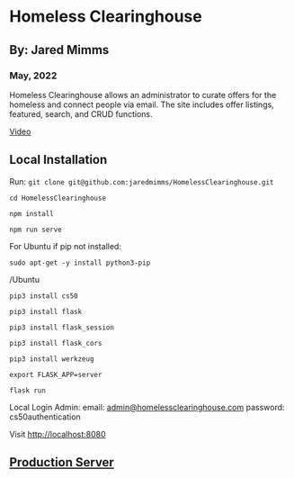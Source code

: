 # Homeless Clearinghouse
## By: Jared Mimms
### May, 2022

Homeless Clearinghouse allows an administrator to curate offers for the homeless and connect people via email. The site includes offer listings, featured, search, and CRUD functions. 

[Video](https://youtu.be/c-fUpM6Gncs)

## Local Installation
Run:
`git clone git@github.com:jaredmimms/HomelessClearinghouse.git`

`cd HomelessClearinghouse`

`npm install`

`npm run serve`

For Ubuntu if pip not installed:

`sudo apt-get -y install python3-pip`

/Ubuntu

`pip3 install cs50`

`pip3 install flask`

`pip3 install flask_session`

`pip3 install flask_cors`

`pip3 install werkzeug`

`export FLASK_APP=server`

`flask run`

Local Login Admin:
email: admin@homelessclearinghouse.com
password: cs50authentication

Visit [http://localhost:8080](http://localhost:8080)


## [Production Server](http://www.homelessclearinghouse.com/)